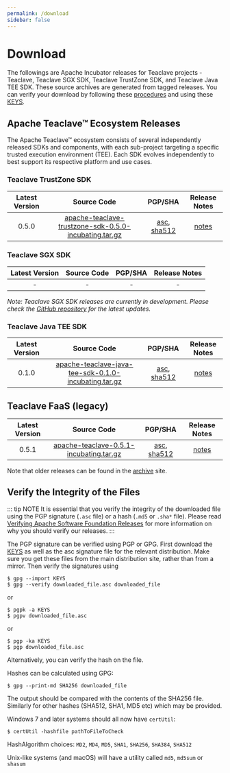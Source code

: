 ```yaml
---
permalink: /download
sidebar: false
---
```

# Download

The followings are Apache Incubator releases for Teaclave projects - Teaclave,
Teaclave SGX SDK, Teaclave TrustZone SDK, and Teaclave Java TEE SDK. These
source archives are generated from tagged releases. You can verify your download
by following these
[procedures](https://www.apache.org/info/verification.html) and using these
[KEYS](https://downloads.apache.org/incubator/teaclave/KEYS).

## Apache Teaclave™ Ecosystem Releases

The Apache Teaclave™ ecosystem consists of several independently released SDKs and components, 
with each sub-project targeting a specific trusted execution environment (TEE).
Each SDK evolves independently to best support its respective platform and use cases.

### Teaclave TrustZone SDK

| Latest Version | Source Code               | PGP/SHA | Release Notes |
|:-------:|:-------------------------:|:----:|:-------:|
| 0.5.0   | [apache-teaclave-trustzone-sdk-0.5.0-incubating.tar.gz](https://www.apache.org/dyn/closer.lua/incubator/teaclave/trustzone-sdk-0.5.0/apache-teaclave-trustzone-sdk-0.5.0-incubating.tar.gz?action=download) | [asc](https://downloads.apache.org/incubator/teaclave/trustzone-sdk-0.5.0/apache-teaclave-trustzone-sdk-0.5.0-incubating.tar.gz.asc), [sha512](https://downloads.apache.org/incubator/teaclave/trustzone-sdk-0.5.0/apache-teaclave-trustzone-sdk-0.5.0-incubating.tar.gz.sha512) | [notes](https://github.com/apache/incubator-teaclave-trustzone-sdk/releases/tag/v0.5.0) |

### Teaclave SGX SDK

| Latest Version | Source Code               | PGP/SHA | Release Notes |
|:-------:|:-------------------------:|:----:|:-------:|
| - | - | - | - |

*Note: Teaclave SGX SDK releases are currently in development. Please check the [GitHub repository](https://github.com/apache/incubator-teaclave-sgx-sdk) for the latest updates.*

### Teaclave Java TEE SDK

| Latest Version | Source Code               | PGP/SHA | Release Notes |
|:-------:|:-------------------------:|:----:|:-------:|
| 0.1.0 | [apache-teaclave-java-tee-sdk-0.1.0-incubating.tar.gz](https://www.apache.org/dyn/closer.lua/incubator/teaclave/java-tee-sdk-v0.1.0/apache-teaclave-java-tee-sdk-0.1.0-incubating.tar.gz?action=download) | [asc](https://downloads.apache.org/incubator/teaclave/java-tee-sdk-v0.1.0/apache-teaclave-java-tee-sdk-0.1.0-incubating.tar.gz.asc), [sha512](https://downloads.apache.org/incubator/teaclave/java-tee-sdk-v0.1.0/apache-teaclave-java-tee-sdk-0.1.0-incubating.tar.gz.sha512) | [notes](https://github.com/apache/incubator-teaclave-java-tee-sdk/releases/tag/v0.1.0) |

## Teaclave FaaS (legacy)

| Latest Version | Source Code               | PGP/SHA | Release Notes |
|:-------:|:-------------------------:|:-------:|:-------------:|
| 0.5.1   | [apache-teaclave-0.5.1-incubating.tar.gz](https://www.apache.org/dyn/closer.lua/incubator/teaclave/0.5.1/apache-teaclave-0.5.1-incubating.tar.gz?action=download)| [asc](https://downloads.apache.org/incubator/teaclave/0.5.1/apache-teaclave-0.5.1-incubating.tar.gz.asc), [sha512](https://downloads.apache.org/incubator/teaclave/0.5.1/apache-teaclave-0.5.1-incubating.tar.gz.sha512) | [notes](https://github.com/apache/incubator-teaclave/releases/tag/v0.5.1) |

Note that older releases can be found in the [archive](https://archive.apache.org/dist/incubator/teaclave/) site.

## Verify the Integrity of the Files

::: tip NOTE
It is essential that you verify the integrity of the downloaded file using the
PGP signature (`.asc` file) or a hash (`.md5` or `.sha*` file). Please read
[Verifying Apache Software Foundation Releases](https://www.apache.org/info/verification.html)
for more information on why you should verify our releases.
:::

The PGP signature can be verified using PGP or GPG. First download the
[KEYS](https://downloads.apache.org/incubator/teaclave/KEYS) as
well as the asc signature file for the relevant distribution. Make sure you get
these files from the main distribution site, rather than from a mirror. Then
verify the signatures using

```
$ gpg --import KEYS
$ gpg --verify downloaded_file.asc downloaded_file
```
or
```
$ pgpk -a KEYS
$ pgpv downloaded_file.asc
```
or
```
$ pgp -ka KEYS
$ pgp downloaded_file.asc
```
Alternatively, you can verify the hash on the file.

Hashes can be calculated using GPG:

```
$ gpg --print-md SHA256 downloaded_file
```

The output should be compared with the contents of the SHA256 file. Similarly
for other hashes (SHA512, SHA1, MD5 etc) which may be provided.

Windows 7 and later systems should all now have `certUtil`:

```
$ certUtil -hashfile pathToFileToCheck
```

HashAlgorithm choices: `MD2`, `MD4`, `MD5`, `SHA1`, `SHA256`, `SHA384`, `SHA512`

Unix-like systems (and macOS) will have a utility called `md5`, `md5sum` or `shasum`
